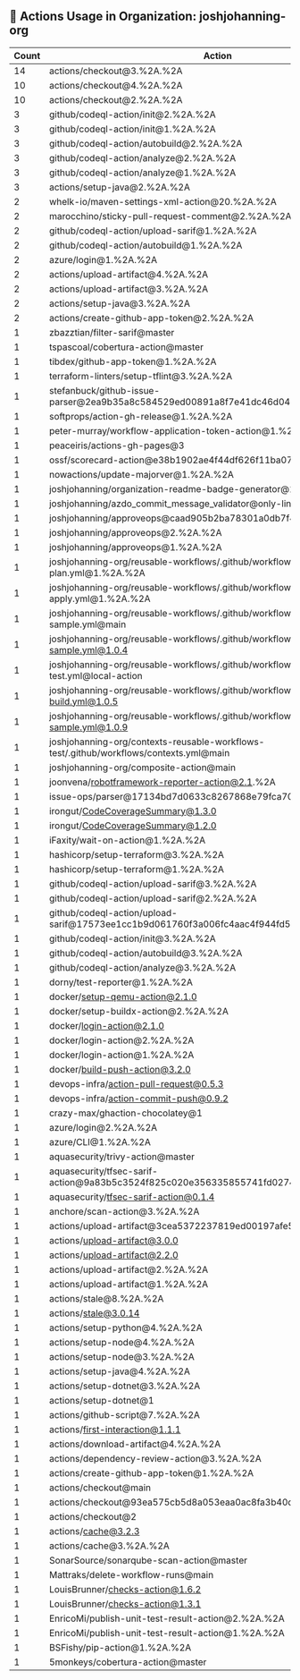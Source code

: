 ## 🚀 Actions Usage in Organization: joshjohanning-org

| Count | Action |
| --- | --- |
| 14 | actions/checkout@3.%2A.%2A |
| 10 | actions/checkout@4.%2A.%2A |
| 10 | actions/checkout@2.%2A.%2A |
| 3 | github/codeql-action/init@2.%2A.%2A |
| 3 | github/codeql-action/init@1.%2A.%2A |
| 3 | github/codeql-action/autobuild@2.%2A.%2A |
| 3 | github/codeql-action/analyze@2.%2A.%2A |
| 3 | github/codeql-action/analyze@1.%2A.%2A |
| 3 | actions/setup-java@2.%2A.%2A |
| 2 | whelk-io/maven-settings-xml-action@20.%2A.%2A |
| 2 | marocchino/sticky-pull-request-comment@2.%2A.%2A |
| 2 | github/codeql-action/upload-sarif@1.%2A.%2A |
| 2 | github/codeql-action/autobuild@1.%2A.%2A |
| 2 | azure/login@1.%2A.%2A |
| 2 | actions/upload-artifact@4.%2A.%2A |
| 2 | actions/upload-artifact@3.%2A.%2A |
| 2 | actions/setup-java@3.%2A.%2A |
| 2 | actions/create-github-app-token@2.%2A.%2A |
| 1 | zbazztian/filter-sarif@master |
| 1 | tspascoal/cobertura-action@master |
| 1 | tibdex/github-app-token@1.%2A.%2A |
| 1 | terraform-linters/setup-tflint@3.%2A.%2A |
| 1 | stefanbuck/github-issue-parser@2ea9b35a8c584529ed00891a8f7e41dc46d0441e |
| 1 | softprops/action-gh-release@1.%2A.%2A |
| 1 | peter-murray/workflow-application-token-action@1.%2A.%2A |
| 1 | peaceiris/actions-gh-pages@3 |
| 1 | ossf/scorecard-action@e38b1902ae4f44df626f11ba0734b14fb91f8f86 |
| 1 | nowactions/update-majorver@1.%2A.%2A |
| 1 | joshjohanning/organization-readme-badge-generator@1.%2A.%2A |
| 1 | joshjohanning/azdo_commit_message_validator@only-link-in-pr |
| 1 | joshjohanning/approveops@caad905b2ba78301a0db7f484ef6fe3c770e6985 |
| 1 | joshjohanning/approveops@2.%2A.%2A |
| 1 | joshjohanning/approveops@1.%2A.%2A |
| 1 | joshjohanning-org/reusable-workflows/.github/workflows/terraform-plan.yml@1.%2A.%2A |
| 1 | joshjohanning-org/reusable-workflows/.github/workflows/terraform-apply.yml@1.%2A.%2A |
| 1 | joshjohanning-org/reusable-workflows/.github/workflows/secrets-sample.yml@main |
| 1 | joshjohanning-org/reusable-workflows/.github/workflows/secrets-sample.yml@1.0.4 |
| 1 | joshjohanning-org/reusable-workflows/.github/workflows/local-action-test.yml@local-action |
| 1 | joshjohanning-org/reusable-workflows/.github/workflows/docker-build.yml@1.0.5 |
| 1 | joshjohanning-org/reusable-workflows/.github/workflows/deploy-sample.yml@1.0.9 |
| 1 | joshjohanning-org/contexts-reusable-workflows-test/.github/workflows/contexts.yml@main |
| 1 | joshjohanning-org/composite-action@main |
| 1 | joonvena/robotframework-reporter-action@2.1.%2A |
| 1 | issue-ops/parser@17134bd7d0633c8267868e79fca7023745aee2f9 |
| 1 | irongut/CodeCoverageSummary@1.3.0 |
| 1 | irongut/CodeCoverageSummary@1.2.0 |
| 1 | iFaxity/wait-on-action@1.%2A.%2A |
| 1 | hashicorp/setup-terraform@3.%2A.%2A |
| 1 | hashicorp/setup-terraform@1.%2A.%2A |
| 1 | github/codeql-action/upload-sarif@3.%2A.%2A |
| 1 | github/codeql-action/upload-sarif@2.%2A.%2A |
| 1 | github/codeql-action/upload-sarif@17573ee1cc1b9d061760f3a006fc4aac4f944fd5 |
| 1 | github/codeql-action/init@3.%2A.%2A |
| 1 | github/codeql-action/autobuild@3.%2A.%2A |
| 1 | github/codeql-action/analyze@3.%2A.%2A |
| 1 | dorny/test-reporter@1.%2A.%2A |
| 1 | docker/setup-qemu-action@2.1.0 |
| 1 | docker/setup-buildx-action@2.%2A.%2A |
| 1 | docker/login-action@2.1.0 |
| 1 | docker/login-action@2.%2A.%2A |
| 1 | docker/login-action@1.%2A.%2A |
| 1 | docker/build-push-action@3.2.0 |
| 1 | devops-infra/action-pull-request@0.5.3 |
| 1 | devops-infra/action-commit-push@0.9.2 |
| 1 | crazy-max/ghaction-chocolatey@1 |
| 1 | azure/login@2.%2A.%2A |
| 1 | azure/CLI@1.%2A.%2A |
| 1 | aquasecurity/trivy-action@master |
| 1 | aquasecurity/tfsec-sarif-action@9a83b5c3524f825c020e356335855741fd02745f |
| 1 | aquasecurity/tfsec-sarif-action@0.1.4 |
| 1 | anchore/scan-action@3.%2A.%2A |
| 1 | actions/upload-artifact@3cea5372237819ed00197afe530f5a7ea3e805c8 |
| 1 | actions/upload-artifact@3.0.0 |
| 1 | actions/upload-artifact@2.2.0 |
| 1 | actions/upload-artifact@2.%2A.%2A |
| 1 | actions/upload-artifact@1.%2A.%2A |
| 1 | actions/stale@8.%2A.%2A |
| 1 | actions/stale@3.0.14 |
| 1 | actions/setup-python@4.%2A.%2A |
| 1 | actions/setup-node@4.%2A.%2A |
| 1 | actions/setup-node@3.%2A.%2A |
| 1 | actions/setup-java@4.%2A.%2A |
| 1 | actions/setup-dotnet@3.%2A.%2A |
| 1 | actions/setup-dotnet@1 |
| 1 | actions/github-script@7.%2A.%2A |
| 1 | actions/first-interaction@1.1.1 |
| 1 | actions/download-artifact@4.%2A.%2A |
| 1 | actions/dependency-review-action@3.%2A.%2A |
| 1 | actions/create-github-app-token@1.%2A.%2A |
| 1 | actions/checkout@main |
| 1 | actions/checkout@93ea575cb5d8a053eaa0ac8fa3b40d7e05a33cc8 |
| 1 | actions/checkout@2 |
| 1 | actions/cache@3.2.3 |
| 1 | actions/cache@3.%2A.%2A |
| 1 | SonarSource/sonarqube-scan-action@master |
| 1 | Mattraks/delete-workflow-runs@main |
| 1 | LouisBrunner/checks-action@1.6.2 |
| 1 | LouisBrunner/checks-action@1.3.1 |
| 1 | EnricoMi/publish-unit-test-result-action@2.%2A.%2A |
| 1 | EnricoMi/publish-unit-test-result-action@1.%2A.%2A |
| 1 | BSFishy/pip-action@1.%2A.%2A |
| 1 | 5monkeys/cobertura-action@master |
